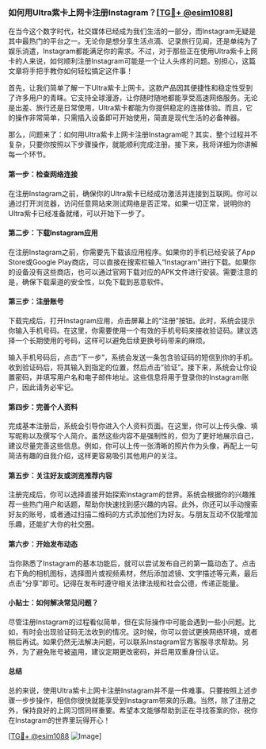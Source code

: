 ### 如何用Ultra紫卡上网卡注册Instagram？[[TG💪+ @esim1088](https://t.me/s/esim1088)]

在当今这个数字时代，社交媒体已经成为我们生活的一部分，而Instagram无疑是其中最热门的平台之一。无论你是想分享生活点滴、记录旅行见闻，还是单纯为了娱乐消遣，Instagram都能满足你的需求。不过，对于那些正在使用Ultra紫卡上网卡的人来说，如何顺利注册Instagram可能是一个让人头疼的问题。别担心，这篇文章将手把手教你如何轻松搞定这件事！

首先，让我们简单了解一下Ultra紫卡上网卡。这款产品因其便捷性和稳定性受到了许多用户的青睐。它支持全球漫游，让你随时随地都能享受高速网络服务。无论是出差、旅行还是日常使用，Ultra紫卡都能为你提供稳定的连接体验。而且，它的操作非常简单，只需插入设备即可开始使用，简直是现代生活的必备神器。

那么，问题来了：如何用Ultra紫卡上网卡注册Instagram呢？其实，整个过程并不复杂，只要你按照以下步骤操作，就能顺利完成注册。接下来，我将详细为你讲解每一个环节。

#### 第一步：检查网络连接

在注册Instagram之前，确保你的Ultra紫卡已经成功激活并连接到互联网。你可以通过打开浏览器，访问任意网站来测试网络是否正常。如果一切正常，说明你的Ultra紫卡已经准备就绪，可以开始下一步了。

#### 第二步：下载Instagram应用

在注册Instagram之前，你需要先下载该应用程序。如果你的手机已经安装了App Store或Google Play商店，可以直接在搜索栏输入“Instagram”进行下载。如果你的设备没有这些商店，也可以通过官网下载对应的APK文件进行安装。需要注意的是，确保下载渠道的安全性，以免下载到恶意软件。

#### 第三步：注册账号

下载完成后，打开Instagram应用，点击屏幕上的“注册”按钮。此时，系统会提示你输入手机号码。在这里，你需要使用一个有效的手机号码来接收验证码。建议选择一个长期使用的号码，这样可以避免后续更换号码带来的麻烦。

输入手机号码后，点击“下一步”，系统会发送一条包含验证码的短信到你的手机。收到验证码后，将其输入到指定的位置，然后点击“验证”。接下来，系统会让你设置密码，并填写用户名和电子邮件地址。这些信息将用于登录你的Instagram账户，因此请务必牢记。

#### 第四步：完善个人资料

完成基本注册后，系统会引导你进入个人资料页面。在这里，你可以上传头像、填写昵称以及撰写个人简介。虽然这些内容不是强制性的，但为了更好地展示自己，建议尽量完善这些信息。例如，你可以上传一张清晰的照片作为头像，再配上一句简洁有趣的自我介绍，这样更容易吸引其他用户的关注。

#### 第五步：关注好友或浏览推荐内容

注册完成后，你可以选择直接开始探索Instagram的世界。系统会根据你的兴趣推荐一些热门用户和话题，帮助你快速找到感兴趣的内容。此外，你还可以手动搜索好友的账号，或者通过扫描二维码的方式添加他们为好友。与朋友互动不仅能增加乐趣，还能扩大你的社交圈。

#### 第六步：开始发布动态

当你熟悉了Instagram的基本功能后，就可以尝试发布自己的第一篇动态了。点击右下角的相机图标，选择图片或视频素材，然后添加滤镜、文字描述等元素，最后点击“分享”即可。记得在发布时遵守相关法律法规和社会公德，传递正能量。

#### 小贴士：如何解决常见问题？

尽管注册Instagram的过程看似简单，但在实际操作中可能会遇到一些小问题。比如，有时会出现验证码无法收到的情况。这时候，你可以尝试更换网络环境，或者稍后再试。如果仍然无法解决问题，可以联系Instagram官方客服寻求帮助。另外，为了避免账号被盗用，建议定期更改密码，并启用双重身份认证。

#### 总结

总的来说，使用Ultra紫卡上网卡注册Instagram并不是一件难事。只要按照上述步骤一步步操作，相信你很快就能享受到Instagram带来的乐趣。当然，除了注册之外，保持良好的上网习惯同样重要。希望本文能够帮助到正在寻找答案的你，祝你在Instagram的世界里玩得开心！

[[TG💪+ @esim1088](https://t.me/s/esim1088) ![Image](https://i.postimg.cc/4NQfJmqS/Snipaste-2025-05-13-00-14-12.png)]